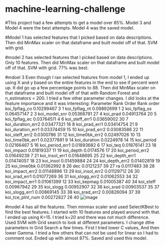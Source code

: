 # machine-learning-challenge

#This project had a few attempts to get a model over 85%.  Model 3 and Model 4 were the best attempts.  Model 4 was the saved model.

#Model 1 has selected features that I picked based on data descriptions.  Then did MinMax scaler on that dataframe and built model off of that. SVM with grid.  

#model 2  has selected features that I picked based on data descriptions.  Only 10 features.  Then did MinMax scaler on that dataframe and built model off of that. SVM with grid.  77% was best.

#mdoel 3  Even though I ran selected features from model 1, I ended up using X and y based on the entire features in the end to see if percent went up.  It did go up a few percentage points to 88.  Then did MinMax scaler on that dataframe and built model off of that with Random Forest and n_estimators = 200.  I tried a few other parameter changes.  I did looks at the feature importance and it was interesting:
Parameter	Rank	Order	Rank order
koi_fpflag_co	0.10299467	3	1
koi_fpflag_nt	0.09892699	1	2
koi_fpflag_ss	0.06457147	2	3
koi_model_snr	0.05366791	27	4
koi_prad	0.04913764	20	5
koi_fpflag_ec	0.03764511	4	6
koi_steff_err1	0.03659002	30	7
koi_duration_err2	0.03477321	16	8
koi_prad_err1	0.03414754	21	9
koi_duration_err1	0.03374459	15	10
koi_prad_err2	0.03083586	22	11
koi_steff_err2	0.0300786	31	12
koi_time0bk_err2	0.02497026	10	13
koi_time0bk_err1	0.02377891	9	14
koi_duration	0.0224978	14	15
koi_period	0.02166467	5	16
koi_period_err1	0.01893682	6	17
koi_teq	0.01876141	23	18
koi_impact	0.01819337	11	19
koi_depth	0.0174576	17	20
koi_period_err2	0.01649239	7	21
koi_insol_err1	0.01648695	25	22
koi_depth_err1	0.01474057	18	23
koi_insol	0.01459884	24	24
koi_depth_err2	0.01402819	19	25
koi_time0bk	0.01362992	8	26
dec	0.0121237	39	27
ra	0.0117483	38	28
koi_impact_err2	0.01148896	13	29
koi_insol_err2	0.01129712	26	30
koi_srad_err1	0.01077269	36	31
koi_slogg_err2	0.01062553	34	32
koi_impact_err1	0.01061399	12	33
koi_kepmag	0.01005387	40	34
koi_steff	0.00967942	29	35
koi_slogg	0.00952907	32	36
koi_srad	0.00903537	35	37
koi_slogg_err1	0.00869145	33	38
koi_srad_err2	0.00826094	37	39
koi_tce_plnt_num	0.00272827	28	40
![image](https://user-images.githubusercontent.com/74890495/118577981-f922b480-b750-11eb-82de-61ba1f8268d3.png)

#model 4 has all the features.  Then minmax scaler and used SelectKBest to find the best features.  I started with 10 features and played around with that.  I ended up using K=15.  I tried k=20 and there was not much difference.  Used SVM with Grid search to look at different parameters.  I change dthe parameters in Grid Search a few times.  First I tried lower C values, And then lower Gamma.  I tried a few others that can not be used for linear so I had to comment out.  Ended up with almost 87%.  Saved and used this model.

